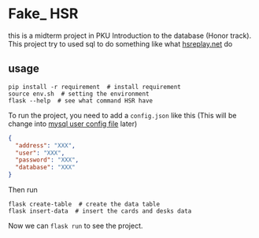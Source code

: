 # Fake_ HSR

this is a midterm project in PKU Introduction to the database (Honor track). This project try to used sql to do something like what [hsreplay.net](hsreplay.net) do

## usage

```shell
pip install -r requirement  # install requirement
source env.sh  # setting the environment
flask --help  # see what command HSR have
```

To run the project, you need to add a `config.json` like this (This will be change into [mysql user config file](https://dev.mysql.com/doc/refman/8.0/en/option-files.html) later)

```json
{
  "address": "XXX",
  "user": "XXX",
  "password": "XXX",
  "database": "XXX"
}
```

Then run

```shell
flask create-table  # create the data table
flask insert-data  # insert the cards and desks data
```

Now we can `flask run` to see the project.
